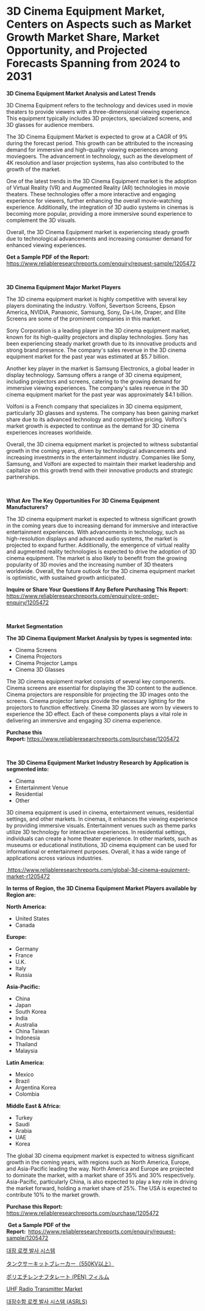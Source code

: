<p><h1>3D Cinema Equipment Market, Centers on Aspects such as Market Growth Market Share, Market Opportunity, and Projected Forecasts Spanning from 2024 to 2031</h1></p><p><strong>3D Cinema Equipment Market Analysis and Latest Trends</strong></p>
<p><p>3D Cinema Equipment refers to the technology and devices used in movie theaters to provide viewers with a three-dimensional viewing experience. This equipment typically includes 3D projectors, specialized screens, and 3D glasses for audience members.</p><p>The 3D Cinema Equipment Market is expected to grow at a CAGR of 9% during the forecast period. This growth can be attributed to the increasing demand for immersive and high-quality viewing experiences among moviegoers. The advancement in technology, such as the development of 4K resolution and laser projection systems, has also contributed to the growth of the market.</p><p>One of the latest trends in the 3D Cinema Equipment market is the adoption of Virtual Reality (VR) and Augmented Reality (AR) technologies in movie theaters. These technologies offer a more interactive and engaging experience for viewers, further enhancing the overall movie-watching experience. Additionally, the integration of 3D audio systems in cinemas is becoming more popular, providing a more immersive sound experience to complement the 3D visuals.</p><p>Overall, the 3D Cinema Equipment market is experiencing steady growth due to technological advancements and increasing consumer demand for enhanced viewing experiences.</p></p>
<p><strong>Get a Sample PDF of the Report:&nbsp;</strong> <a href="https://www.reliableresearchreports.com/enquiry/request-sample/1205472">https://www.reliableresearchreports.com/enquiry/request-sample/1205472</a></p>
<p>&nbsp;</p>
<p><strong>3D Cinema Equipment Major Market Players</strong></p>
<p><p>The 3D cinema equipment market is highly competitive with several key players dominating the industry. Volfoni, Severtson Screens, Epson America, NVIDIA, Panasonic, Samsung, Sony, Da-Lite, Draper, and Elite Screens are some of the prominent companies in this market.</p><p>Sony Corporation is a leading player in the 3D cinema equipment market, known for its high-quality projectors and display technologies. Sony has been experiencing steady market growth due to its innovative products and strong brand presence. The company's sales revenue in the 3D cinema equipment market for the past year was estimated at $5.7 billion.</p><p>Another key player in the market is Samsung Electronics, a global leader in display technology. Samsung offers a range of 3D cinema equipment, including projectors and screens, catering to the growing demand for immersive viewing experiences. The company's sales revenue in the 3D cinema equipment market for the past year was approximately $4.1 billion.</p><p>Volfoni is a French company that specializes in 3D cinema equipment, particularly 3D glasses and systems. The company has been gaining market share due to its advanced technology and competitive pricing. Volfoni's market growth is expected to continue as the demand for 3D cinema experiences increases worldwide.</p><p>Overall, the 3D cinema equipment market is projected to witness substantial growth in the coming years, driven by technological advancements and increasing investments in the entertainment industry. Companies like Sony, Samsung, and Volfoni are expected to maintain their market leadership and capitalize on this growth trend with their innovative products and strategic partnerships.</p></p>
<p>&nbsp;</p>
<p><strong>What Are The Key Opportunities For 3D Cinema Equipment Manufacturers?</strong></p>
<p><p>The 3D cinema equipment market is expected to witness significant growth in the coming years due to increasing demand for immersive and interactive entertainment experiences. With advancements in technology, such as high-resolution displays and advanced audio systems, the market is projected to expand further. Additionally, the emergence of virtual reality and augmented reality technologies is expected to drive the adoption of 3D cinema equipment. The market is also likely to benefit from the growing popularity of 3D movies and the increasing number of 3D theaters worldwide. Overall, the future outlook for the 3D cinema equipment market is optimistic, with sustained growth anticipated.</p></p>
<p><strong>Inquire or Share Your Questions If Any Before Purchasing This Report:</strong> <a href="https://www.reliableresearchreports.com/enquiry/pre-order-enquiry/1205472">https://www.reliableresearchreports.com/enquiry/pre-order-enquiry/1205472</a></p>
<p>&nbsp;</p>
<p><strong>Market Segmentation</strong></p>
<p><strong>The 3D Cinema Equipment Market Analysis by types is segmented into:</strong></p>
<p><ul><li>Cinema Screens</li><li>Cinema Projectors</li><li>Cinema Projector Lamps</li><li>Cinema 3D Glasses</li></ul></p>
<p><p>The 3D cinema equipment market consists of several key components. Cinema screens are essential for displaying the 3D content to the audience. Cinema projectors are responsible for projecting the 3D images onto the screens. Cinema projector lamps provide the necessary lighting for the projectors to function effectively. Cinema 3D glasses are worn by viewers to experience the 3D effect. Each of these components plays a vital role in delivering an immersive and engaging 3D cinema experience.</p></p>
<p><strong>Purchase this Report:&nbsp;</strong><a href="https://www.reliableresearchreports.com/purchase/1205472">https://www.reliableresearchreports.com/purchase/1205472</a></p>
<p>&nbsp;</p>
<p><strong>The 3D Cinema Equipment Market Industry Research by Application is segmented into:</strong></p>
<p><ul><li>Cinema</li><li>Entertainment Venue</li><li>Residential</li><li>Other</li></ul></p>
<p><p>3D cinema equipment is used in cinema, entertainment venues, residential settings, and other markets. In cinemas, it enhances the viewing experience by providing immersive visuals. Entertainment venues such as theme parks utilize 3D technology for interactive experiences. In residential settings, individuals can create a home theater experience. In other markets, such as museums or educational institutions, 3D cinema equipment can be used for informational or entertainment purposes. Overall, it has a wide range of applications across various industries.</p></p>
<p><a href="https://www.reliableresearchreports.com/global-3d-cinema-equipment-market-r1205472">&nbsp;https://www.reliableresearchreports.com/global-3d-cinema-equipment-market-r1205472</a></p>
<p><strong>In terms of Region, the 3D Cinema Equipment Market Players available by Region are:</strong></p>
<p>
    <p> <strong> North America: </strong>
        <ul>
            <li>United States</li>
            <li>Canada</li>
        </ul>
        </p> 
    <p> <strong> Europe: </strong>
        <ul>
            <li>Germany</li>
            <li>France</li>
            <li>U.K.</li>
            <li>Italy</li>
            <li>Russia</li>
        </ul>
        </p> 
    <p> <strong> Asia-Pacific: </strong>
        <ul>
            <li>China</li>
            <li>Japan</li>
            <li>South Korea</li>
            <li>India</li>
            <li>Australia</li>
            <li>China Taiwan</li>
            <li>Indonesia</li>
            <li>Thailand</li>
            <li>Malaysia</li>
        </ul>
        </p> 
    <p> <strong> Latin America: </strong>
        <ul>
            <li>Mexico</li>
            <li>Brazil</li>
            <li>Argentina Korea</li>
            <li>Colombia</li>
        </ul>
        </p> 
    <p> <strong> Middle East & Africa: </strong>
        <ul>
            <li>Turkey</li>
            <li>Saudi</li>
            <li>Arabia</li>
            <li>UAE</li>
            <li>Korea</li>
        </ul>
    </p>
    </p>
<p><p>The global 3D cinema equipment market is expected to witness significant growth in the coming years, with regions such as North America, Europe, and Asia-Pacific leading the way. North America and Europe are projected to dominate the market, with a market share of 35% and 30% respectively. Asia-Pacific, particularly China, is also expected to play a key role in driving the market forward, holding a market share of 25%. The USA is expected to contribute 10% to the market growth.</p></p>
<p><strong>Purchase this Report: </strong><a href="https://www.reliableresearchreports.com/purchase/1205472">https://www.reliableresearchreports.com/purchase/1205472</a></p>
<p>&nbsp;<strong>Get a Sample PDF of the Report:&nbsp;&nbsp;</strong><a href="https://www.reliableresearchreports.com/enquiry/request-sample/1205472">https://www.reliableresearchreports.com/enquiry/request-sample/1205472</a></p>
<p><strong></strong></p>
<p><p><a href="https://github.com/puputanisa684/Market-Research-Report-List-1/blob/main/1047811106630.md">대잠 로켓 발사 시스템</a></p><p><a href="https://github.com/KenyonJohns/Market-Research-Report-List-1/blob/main/7514062111573.md">タンクサーキットブレーカー（550KV以上）</a></p><p><a href="https://medium.com/@matteills7854/%E3%83%9D%E3%83%AA%E3%82%A8%E3%83%81%E3%83%AC%E3%83%B3%E3%83%8A%E3%83%95%E3%82%BF%E3%83%AC%E3%83%BC%E3%83%88-pen-%E3%83%95%E3%82%A3%E3%83%AB%E3%83%A0%E5%B8%82%E5%A0%B4%E3%81%AF-%E5%B8%82%E5%A0%B4%E3%82%B7%E3%82%A7%E3%82%A2-%E3%82%B5%E3%82%A4%E3%82%BA-2031%E5%B9%B4%E3%81%BE%E3%81%A7%E3%81%AE%E4%BA%88%E6%B8%AC%E3%81%AB%E7%84%A6%E7%82%B9%E3%82%92%E5%BD%93%E3%81%A6%E3%81%A6%E3%81%84%E3%81%BE%E3%81%99-157b5f28b7a3">ポリエチレンナフタレート (PEN) フィルム</a></p><p><a href="https://issuu.com/reportprime-2/docs/uhf-radio-transmitter-market-size-2030.pptx">UHF Radio Transmitter Market</a></p><p><a href="https://github.com/bossladyaries0/Market-Research-Report-List-1/blob/main/4341048106631.md">대잠수함 로켓 발사 시스템 (ASRLS)</a></p></p>